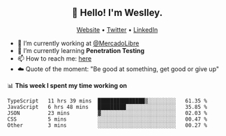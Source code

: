 <h2 align="center">👋 Hello! I'm Weslley.</h2>
<p align="center">
  <a href="http://weslleyneri.com.br">Website</a> •
  <a href="https://twitter.com/Weslley_Neri">Twitter</a> •
  <a href="https://www.linkedin.com/in/weslley-neri-3658908b">LinkedIn</a>
</p>


- 🔭 I’m currently working at [@MercadoLibre](https://github.com/mercadolibre)
- 🌱 I’m currently learning **Penetration Testing**
- 📫 How to reach me: [here](mailto:weslley39@gmail.com)
- ☁️ Quote of the moment: "Be good at something, get good or give up"

📊 **This week I spent my time working on**
<!--START_SECTION:waka-->
```text
TypeScript   11 hrs 39 mins  ███████████████▒░░░░░░░░░   61.35 % 
JavaScript   6 hrs 48 mins   █████████░░░░░░░░░░░░░░░░   35.85 % 
JSON         23 mins         ▓░░░░░░░░░░░░░░░░░░░░░░░░   02.03 % 
CSS          5 mins          ░░░░░░░░░░░░░░░░░░░░░░░░░   00.47 % 
Other        3 mins          ░░░░░░░░░░░░░░░░░░░░░░░░░   00.27 % 
```
<!--END_SECTION:waka-->

<!-- Inspired by https://github.com/gruselhaus/gruselhaus -->